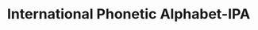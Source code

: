 ---
title: "International Phonetic Alphabet-IPA"

categories: ['']

tags: ['International', 'Phonetic', 'Alphabet', 'IPA']

arwords: 'الألفبائية الصوتية الدولية'

arexps: []

enwords: ['International Phonetic Alphabet-IPA']

enexps: []

arlexicons: 'أ'

enlexicons: 'I'

authors: ['Ruqayya Roshdy']

translators: ['']

citations: 'مقدمة في حوسبة اللغة العربية'

sources: 'مركز الملك عبدالله بن عبدالعزيز الدولي لخدمة اللغة العربية'

slug: ""
---